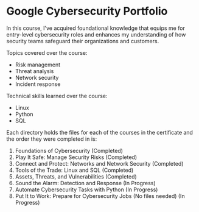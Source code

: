 # Google Cybersecurity Portfolio

In this course, I've acquired foundational knowledge that equips me for entry-level cybersecurity roles and enhances my understanding of how security teams safeguard their organizations and customers.

Topics covered over the course:

- Risk management
- Threat analysis
- Network security
- Incident response

Technical skills learned over the course:

- Linux
- Python
- SQL
  

Each directory holds the files for each of the courses in the certificate and the order they were completed in is:

1. Foundations of Cybersecurity (Completed)
2. Play It Safe: Manage Security Risks (Completed)
3. Connect and Protect: Networks and Network Security (Completed)
4. Tools of the Trade: Linux and SQL (Completed)
5. Assets, Threats, and Vulnerabilities (Completed)
6. Sound the Alarm: Detection and Response (In Progress)
7. Automate Cybersecurity Tasks with Python (In Progress)
8. Put It to Work: Prepare for Cybersecurity Jobs (No files needed) (In Progress)

